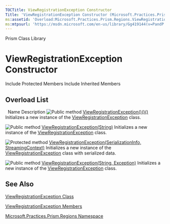 ```yaml
---
TOCTitle: ViewRegistrationException Constructor
Title: 'ViewRegistrationException Constructor (Microsoft.Practices.Prism.Regions)'
ms:assetid: 'Overload:Microsoft.Practices.Prism.Regions.ViewRegistrationException.\#ctor'
ms:mtpsurl: 'https://msdn.microsoft.com/en-us/library/Gg419144(v=PandP.50)'
---
```


Prism Class Library

ViewRegistrationException Constructor
=====================================

Include Protected Members
Include Inherited Members

Overload List
-------------

<span id="overloadMembersTableToggle"></span>
 
Name
Description
![](https://msdn.microsoft.com/en-us/Gg419144.pubmethod(en-us,PandP.50).gif "Public method")
[ViewRegistrationException()()()](https://msdn.microsoft.com/m:microsoft.practices.prism.regions.viewregistrationexception.)
Initializes a new instance of the [ViewRegistrationException](https://msdn.microsoft.com/t:microsoft.practices.prism.regions.viewregistrationexception) class.

![](https://msdn.microsoft.com/en-us/Gg419144.pubmethod(en-us,PandP.50).gif "Public method")
[ViewRegistrationException(String)](https://msdn.microsoft.com/m:microsoft.practices.prism.regions.viewregistrationexception.)
Initializes a new instance of the [ViewRegistrationException](https://msdn.microsoft.com/t:microsoft.practices.prism.regions.viewregistrationexception) class.

![](https://msdn.microsoft.com/en-us/Gg419144.protmethod(en-us,PandP.50).gif "Protected method")
[ViewRegistrationException(SerializationInfo, StreamingContext)](https://msdn.microsoft.com/m:microsoft.practices.prism.regions.viewregistrationexception.)
Initializes a new instance of the [ViewRegistrationException](https://msdn.microsoft.com/t:microsoft.practices.prism.regions.viewregistrationexception) class with serialized data.

![](https://msdn.microsoft.com/en-us/Gg419144.pubmethod(en-us,PandP.50).gif "Public method")
[ViewRegistrationException(String, Exception)](https://msdn.microsoft.com/m:microsoft.practices.prism.regions.viewregistrationexception.)
Initializes a new instance of the [ViewRegistrationException](https://msdn.microsoft.com/t:microsoft.practices.prism.regions.viewregistrationexception) class.

See Also
--------

<span id="seeAlsoToggle"></span>
[ViewRegistrationException Class](https://msdn.microsoft.com/t:microsoft.practices.prism.regions.viewregistrationexception)

[ViewRegistrationException Members](https://msdn.microsoft.com/allmembers.t:microsoft.practices.prism.regions.viewregistrationexception)

[Microsoft.Practices.Prism.Regions Namespace](https://msdn.microsoft.com/n:microsoft.practices.prism.regions)
